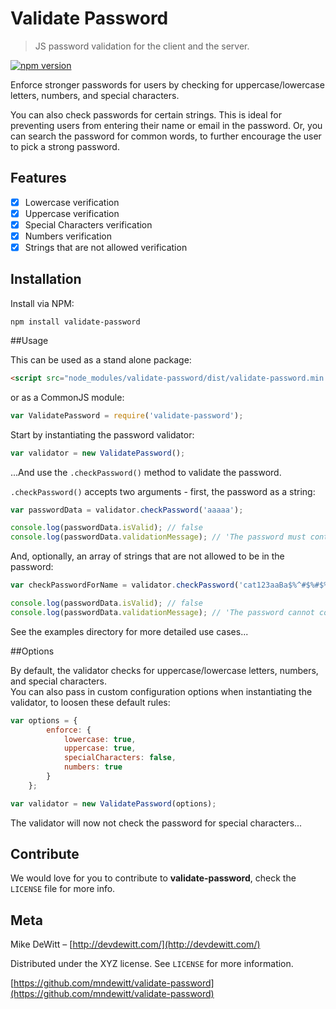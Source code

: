 # Validate Password
> JS password validation for the client and the server.


[![npm version](https://badge.fury.io/js/validate-password.svg)](https://badge.fury.io/js/validate-password)

Enforce stronger passwords for users by checking for uppercase/lowercase letters, numbers, and special characters.

You can also check passwords for certain strings. This is ideal for preventing users from entering their name or email in the password. Or, you can search the password for common words, to further encourage the user to pick a strong password.


## Features

- [x] Lowercase verification
- [x] Uppercase verification
- [x] Special Characters verification
- [x] Numbers verification
- [x] Strings that are not allowed verification

## Installation
Install via NPM:

```
npm install validate-password
```

##Usage

This can be used as a stand alone package:

```html 
<script src="node_modules/validate-password/dist/validate-password.min.js"></script>
```

or as a CommonJS module:

```javascript
var ValidatePassword = require('validate-password');
```

Start by instantiating the password validator:

```javascript
var validator = new ValidatePassword();
```

...And use the ```.checkPassword()``` method to validate the password.

```.checkPassword()``` accepts two arguments - first, the password as a string:

```javascript
var passwordData = validator.checkPassword('aaaaa');

console.log(passwordData.isValid); // false
console.log(passwordData.validationMessage); // 'The password must contain at least one uppercase letter'
```

And, optionally, an array of strings that are not allowed to be in the password:

```javascript
var checkPasswordForName = validator.checkPassword('cat123aaBa$%^#$%#$%', ['cat123']);

console.log(passwordData.isValid); // false
console.log(passwordData.validationMessage); // 'The password cannot contain cat123'
```

See the examples directory for more detailed use cases...

##Options

By default, the validator checks for uppercase/lowercase letters, numbers, and special characters.  
You can also pass in custom configuration options when instantiating the validator, to loosen these default rules:

```javascript
var options = {
        enforce: {
            lowercase: true,
            uppercase: true,
            specialCharacters: false,
            numbers: true
        }
    };

var validator = new ValidatePassword(options);

```

The validator will now not check the password for special characters...


## Contribute

We would love for you to contribute to **validate-password**, check the ``LICENSE`` file for more info.

## Meta

Mike DeWitt – [http://devdewitt.com/](http://devdewitt.com/)

Distributed under the XYZ license. See ``LICENSE`` for more information.

[https://github.com/mndewitt/validate-password](https://github.com/mndewitt/validate-password)


